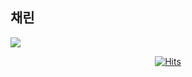 ## 채린

<a href=https://www.instagram.com/c__lin.06/><img src="https://img.shields.io/badge/Instagram-E4405F?style=flat-square&logo=Instagram&logoColor=white"/></a>

  <div align=center>
	
  [![Hits](https://hits.seeyoufarm.com/api/count/incr/badge.svg?url=https://github.com/chaelin06)](https://hits.seeyoufarm.com) 
	
  </div>
